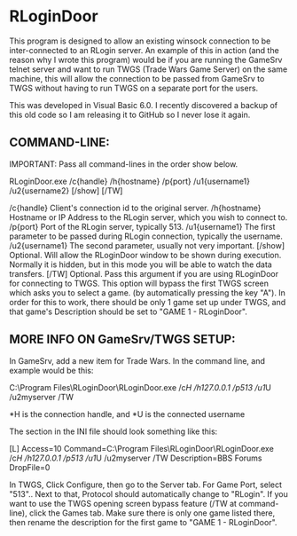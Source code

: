 # RLoginDoor
This program is designed to allow an existing winsock connection to be inter-connected to an RLogin server.  An example of this in action (and the reason why I wrote this program) would be if you are running the GameSrv telnet server and want to run TWGS (Trade Wars Game Server) on the same machine, this will allow the connection to be passed from GameSrv to TWGS without having to run TWGS on a separate port for the users.

This was developed in Visual Basic 6.0. I recently discovered a backup of this old code so I am releasing it to GitHub so I never lose it again.

## COMMAND-LINE:

IMPORTANT: Pass all command-lines in the order show below.

RLoginDoor.exe /c{handle} /h{hostname} /p{port} /u1{username1} /u2{username2} [/show] [/TW]

/c{handle}	Client's connection id to the original server.
/h{hostname}	Hostname or IP Address to the RLogin server, which you wish to connect to.
/p{port}	Port of the RLogin server, typically 513.
/u1{username1}	The first parameter to be passed during RLogin connection, typically the username.
/u2{username1}	The second parameter, usually not very important.
[/show]		Optional. Will allow the RLoginDoor window to be shown during execution. Normally it is hidden, but in this mode you will be able to watch the data transfers.
[/TW]		Optional. Pass this argument if you are using RLoginDoor for connecting to TWGS. This option will bypass the first TWGS screen which asks you to select a game. (by automatically pressing the key "A").  In order for this to work, there should be only 1 game set 
up under TWGS, and that game's Description should be set to "GAME 1 - RLoginDoor".

## MORE INFO ON GameSrv/TWGS SETUP:

In GameSrv, add a new item for Trade Wars.  In the command line, and example would be this:

C:\Program Files\RLoginDoor\RLoginDoor.exe /c*H /h127.0.0.1 /p513 /u1*U /u2myserver /TW

*H is the connection handle, and *U is the connected username

The section in the INI file should look something like this:

[L]
Access=10
Command=C:\Program Files\RLoginDoor\RLoginDoor.exe /c*H /h127.0.0.1 /p513 /u1*U /u2myserver /TW
Description=BBS Forums
DropFile=0

In TWGS, Click Configure, then go to the Server tab.  For Game Port, select "513".. Next to that, Protocol should automatically change to "RLogin".  If you want to use the TWGS opening screen bypass feature (/TW at command-line), click the Games tab.  Make sure there is only one game listed there, then rename the description for the first game to "GAME 1 - RLoginDoor".
